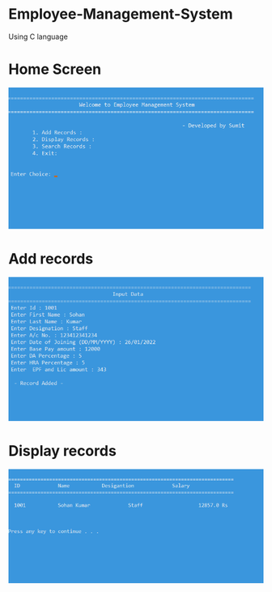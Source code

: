 # Employee-Management-System
Using C language

# Home Screen
<img src="EMS_1.png"/>

# Add records
<img src="EMS_2.png"/>

# Display records
<img src="EMS_3.png"/>
